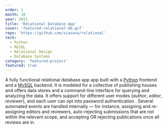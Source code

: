 ```yaml
---
order: 1
month: 10
year: 2022
title: 'Relational Database App'
cover: 'featured-relational-db.gif'
repo: 'https://github.com/siavava/relational'
tech:
  - Python
  - MySQL
  - Relational Design
  - Database Systems
category: 'featured-project'
featured: true
---
```


A fully functional relational <highlight> database app </highlight> app built with a
[Python](https://www.python.org/) frontend
and a [MySQL](https://www.mysql.com/) backend.
It is modeled for a collective of publishing houses
and offers data stores and a command-line interface
for querying and analyzing the data.
It offers support for <highlight> different user modes </highlight>
(_author_, _editor_, _reviewer_),
and each user can opt into <highlight> password authentication </highlight>.
Several <highlight> automated events are handled internally </highlight> &mdash;
for instance, assigning and re-assigning editors and reviewers,
auto-rejecting submissions that are not within the relevant scope,
and accepting OR rejecting publications once all reviews are in.

